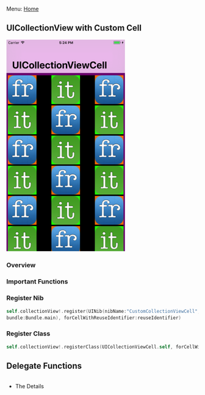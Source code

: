 Menu: [Home](../../README.md)

## UICollectionView with Custom Cell

![Screenshot](screenshot-small.png)

### Overview


### Important Functions


### Register Nib
```swift
self.collectionView!.register(UINib(nibName:"CustomCollectionViewCell",
bundle:Bundle.main), forCellWithReuseIdentifier:reuseIdentifier)
```


### Register Class
```swift
self.collectionView!.registerClass(UICollectionViewCell.self, forCellWithReuseIdentifier: reuseIdentifier)
```

##  Delegate Functions
```swift
```



* The Details

```swift
```

